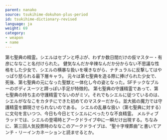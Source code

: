 ```yaml
---
parent: nanako
source: tsukihime-dokuhon-plus-period
id: tsukihime-dictionary-revised
language: ja
weight: 69
category:
- weapon
- name
---
```


第七聖典の精霊。シエルはセブンと呼ぶが、わずか数日間だけの仮マスター・有彦にななこと名付けられた。
健気なんだか辛辣なんだか分からない不思議な性格をした少女で、シエルの横暴な扱いを嘆きながら、ナチュラルに反撃してはやっぱり怒られる最下層キャラ。
元々は第七聖典を造る際に捧げられた少女で、死後、第七聖典の元になった聖獣と一体化し今の姿となった。SFチックなブルーのボディスーツと蹄っぽい手足が特徴的。
第七聖典の守護精霊であって、第七聖典の持ち主の守護精霊でないのがミソ。それでもシエルに従つているのは、シエルがななこをカタチにできた初めてのマスターだから。並大抵の魔力では守護精霊を顕現させられないのである。
シエルの乱暴な扱い（第七聖典に対する）に文句を言いつつ、今日も今日とてシエルにべったりな不良精霊。
メルティブラッドでは、シエルの登場時とアークドライブ中に一瞬だけ出現する。ちなみに、第三回人気投票時のななこのアークドライブは、“聖十字埋葬曲”と書いてアンチ・リーインカネーションと読ませるとか。
